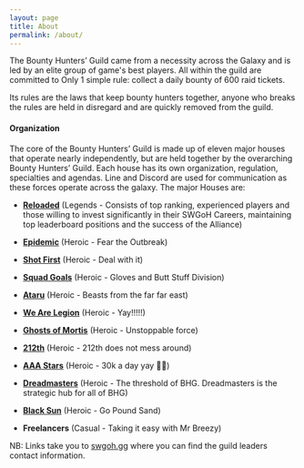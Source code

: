 ```yaml
---
layout: page
title: About
permalink: /about/
---
```

The Bounty Hunters’ Guild came from a necessity across the Galaxy and is led by an elite group of game's best players. All within the guild are committed to Only 1 simple rule: collect a daily bounty of 600 raid tickets. 

Its rules are the laws that keep bounty hunters together, anyone who breaks the rules are held in disregard and are quickly removed from the guild.

#### Organization

The core of the Bounty Hunters’ Guild is made up of eleven major houses that operate nearly independently, but are held together by the overarching Bounty Hunters’ Guild. Each house has its own organization, regulation, specialties and agendas. Line and Discord are used for communication as these forces operate across the galaxy. The major Houses are:

* <a href="https://swgoh.gg/g/24483/bhg-reloaded/" target="_blank"><B>Reloaded</B></a> (Legends - Consists of top ranking, experienced players and those willing to invest significantly in their SWGoH Careers, maintaining top leaderboard positions and the success of the Alliance)

* <a href="https://swgoh.gg/g/9902/bhg-epidemic/" target="_blank"><B>Epidemic</B></a> (Heroic - Fear the Outbreak)

* <a href="https://swgoh.gg/g/1504/bhg-shot-first/" target="_blank"><B>Shot First</B></a> (Heroic - Deal with it)

* <a href="https://swgoh.gg/g/13295/bhg-squad-g0als/" target="_blank"><B>Squad Goals</B></a> (Heroic - Gloves and Butt Stuff Division)

* <a href="https://swgoh.gg/g/1224/bhg-ataru/" target="_blank"><B>Ataru</B></a> (Heroic - Beasts from the far far east)

* <a href="https://swgoh.gg/g/7343/bhg-we-are-legion/" target="_blank"><B>We Are Legion</B></a> (Heroic - Yay!!!!!)

* <a href="https://swgoh.gg/g/16188/bhg-ghosts-of-mortis/" target="_blank"><B>Ghosts of Mortis</B></a> (Heroic - Unstoppable force)

* <a href="https://swgoh.gg/g/14933/bhg-212th/" target="_blank"><B>212th</B></a> (Heroic - 212th does not mess around)

* <a href="https://swgoh.gg/g/1580/bhg-aaa-stars/" target="_blank"><B>AAA Stars</B></a> (Heroic - 30k a day yay 😬😉)

* <a href="https://swgoh.gg/g/34/bhg-dreadmasters/" target="_blank"><B>Dreadmasters</B></a> (Heroic - The threshold of BHG. Dreadmasters is the strategic hub for all of BHG)

* <a href="https://swgoh.gg/g/10721/bhg-black-sun/" target="_blank"><B>Black Sun</B></a> (Heroic - Go Pound Sand)

* <B>Freelancers</B></a> (Casual - Taking it easy with Mr Breezy)

NB: Links take you to [swgoh.gg](https://swgoh.gg/) where you can find the guild leaders contact information.
